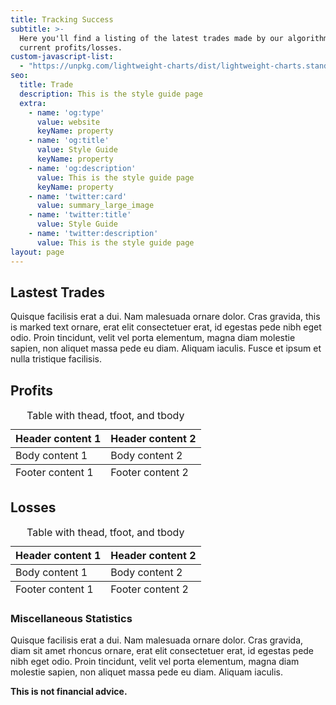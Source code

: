 ```yaml
---
title: Tracking Success
subtitle: >-
  Here you'll find a listing of the latest trades made by our algorithms and their 
  current profits/losses.
custom-javascript-list:
  - "https://unpkg.com/lightweight-charts/dist/lightweight-charts.standalone.production.js"
seo:
  title: Trade
  description: This is the style guide page
  extra:
    - name: 'og:type'
      value: website
      keyName: property
    - name: 'og:title'
      value: Style Guide
      keyName: property
    - name: 'og:description'
      value: This is the style guide page
      keyName: property
    - name: 'twitter:card'
      value: summary_large_image
    - name: 'twitter:title'
      value: Style Guide
    - name: 'twitter:description'
      value: This is the style guide page
layout: page
---
```

## Lastest Trades
Quisque facilisis erat a dui. Nam malesuada ornare dolor. Cras gravida, this is marked text ornare, erat elit consectetuer erat, id egestas pede nibh eget odio. Proin tincidunt, velit vel porta elementum, magna diam molestie sapien, non aliquet massa pede eu diam. Aliquam iaculis. Fusce et ipsum et nulla tristique facilisis.

## Profits
<table>
    <caption>Table with thead, tfoot, and tbody</caption>
  <thead>
    <tr>
      <th>Header content 1</th>
      <th>Header content 2</th>
    </tr>
  </thead>
  <tbody>
    <tr>
      <td>Body content 1</td>
      <td>Body content 2</td>
    </tr>
  </tbody>
  <tfoot>
    <tr>
      <td>Footer content 1</td>
      <td>Footer content 2</td>
    </tr>
  </tfoot>
</table>

## Losses
<table>
    <caption>Table with thead, tfoot, and tbody</caption>
  <thead>
    <tr>
      <th>Header content 1</th>
      <th>Header content 2</th>
    </tr>
  </thead>
  <tbody>
    <tr>
      <td>Body content 1</td>
      <td>Body content 2</td>
    </tr>
  </tbody>
  <tfoot>
    <tr>
      <td>Footer content 1</td>
      <td>Footer content 2</td>
    </tr>
  </tfoot>
</table>

### Miscellaneous Statistics

Quisque facilisis erat a dui. Nam malesuada ornare dolor. Cras gravida, diam sit amet rhoncus ornare, erat elit consectetuer erat, id egestas pede nibh eget odio. Proin tincidunt, velit vel porta elementum, magna diam molestie sapien, non aliquet massa pede eu diam. Aliquam iaculis.

**This is not financial advice.**

<script>
  const chart = LightweightCharts.createChart(document.getElementById("lastest-trades"), { width: 400, height: 300 });
  const lineSeries = chart.addLineSeries();
  lineSeries.setData([
      { time: '2019-04-11', value: 80.01 },
      { time: '2019-04-12', value: 96.63 },
      { time: '2019-04-13', value: 76.64 },
      { time: '2019-04-14', value: 81.89 },
      { time: '2019-04-15', value: 74.43 },
      { time: '2019-04-16', value: 80.01 },
      { time: '2019-04-17', value: 96.63 },
      { time: '2019-04-18', value: 76.64 },
      { time: '2019-04-19', value: 81.89 },
      { time: '2019-04-20', value: 74.43 },
  ]);
</script>